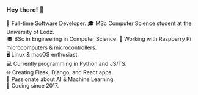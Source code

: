 ### Hey there! 👋  
 
🚀 Full-time Software Developer. 
🎓 MSc Computer Science student at the University of Lodz.  
🎓 BSc in Engineering in Computer Science.
🔧 Working with Raspberry Pi microcomputers & microcontrollers.  
🖥️ Linux & macOS enthusiast.  
💻 Currently programming in Python and JS/TS.  
🌐 Creating Flask, Django, and React apps.  
🧠 Passionate about AI & Machine Learning.  
📅 Coding since 2017.  
